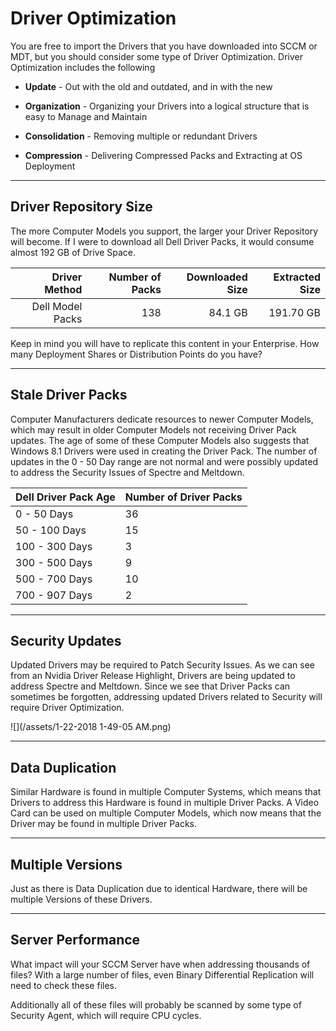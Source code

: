 # Driver Optimization

You are free to import the Drivers that you have downloaded into SCCM or MDT, but you should consider some type of Driver Optimization.  Driver Optimization includes the following

* **Update** - Out with the old and outdated, and in with the new

* **Organization** - Organizing your Drivers into a logical structure that is easy to Manage and Maintain

* **Consolidation** - Removing multiple or redundant Drivers

* **Compression** - Delivering Compressed Packs and Extracting at OS Deployment





---

## Driver Repository Size

The more Computer Models you support, the larger your Driver Repository will become.  If I were to download all Dell Driver Packs, it would consume almost 192 GB of Drive Space.

| Driver Method | Number of Packs | Downloaded Size | Extracted Size |
| ---: | ---: | ---: | ---: |
| Dell Model Packs | 138 | 84.1 GB | 191.70 GB |

Keep in mind you will have to replicate this content in your Enterprise.  How many Deployment Shares or Distribution Points do you have?

---

## Stale Driver Packs

Computer Manufacturers dedicate resources to newer Computer Models, which may result in older Computer Models not receiving Driver Pack updates.  The age of some of these Computer Models also suggests that Windows 8.1 Drivers were used in creating the Driver Pack.  The number of updates in the 0 - 50 Day range are not normal and were possibly updated to address the Security Issues of Spectre and Meltdown.

| Dell Driver Pack Age | Number of Driver Packs |
| :--- | :--- |
| 0 - 50 Days | 36 |
| 50 - 100 Days | 15 |
| 100 - 300 Days | 3 |
| 300 - 500 Days | 9 |
| 500 - 700 Days | 10 |
| 700 - 907 Days | 2 |

---

## Security Updates

Updated Drivers may be required to Patch Security Issues.  As we can see from an Nvidia Driver Release Highlight, Drivers are being updated to address Spectre and Meltdown.  Since we see that Driver Packs can sometimes be forgotten, addressing updated Drivers related to Security will require Driver Optimization.

![](/assets/1-22-2018 1-49-05 AM.png)

---

## Data Duplication

Similar Hardware is found in multiple Computer Systems, which means that Drivers to address this Hardware is found in multiple Driver Packs.  A Video Card can be used on multiple Computer Models, which now means that the Driver may be found in multiple Driver Packs.

---

## Multiple Versions

Just as there is Data Duplication due to identical Hardware, there will be multiple Versions of these Drivers.

---

## Server Performance

What impact will your SCCM Server have when addressing thousands of files?  With a large number of files, even Binary Differential Replication will need to check these files.

Additionally all of these files will probably be scanned by some type of Security Agent, which will require CPU cycles.

